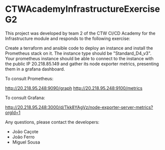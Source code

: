 # CTWAcademyInfrastructureExerciseG2

This project was developed by team 2 of the CTW CI/CD Academy for the Infrastructure module and responds to the following exercise:

  Create a terraform and ansible code to deploy an instance and install the Prometheus stack on it. The instance type should be "Standard_D4_v3". Your             prometheus instance should be able to connect to the instance with the public IP 20.218.85.149 and gather its node exporter metrics, presenting them in a       grafana dashboard.

To consult Prometheus:

http://20.218.95.248:9090/graph
http://20.218.95.248:9100/metrics

To consult Grafana: 

http://20.218.95.248:3000/d/Tkk8YAgVz/node-exporter-server-metrics?orgId=1

Any questions, please contact the developers: 

- João Caçote
- João Ferro
- Miguel Sousa
